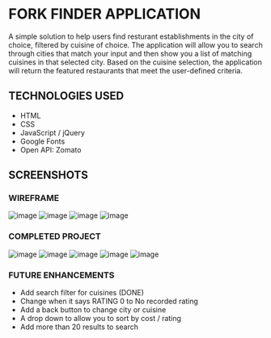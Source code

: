 # FORK FINDER APPLICATION
A simple solution to help users find resturant establishments in the city of choice, filtered by cuisine of choice. The application will allow you to search through cities that match your input and then show you a list of matching cuisines in that selected city. Based on the cuisine selection, the application will return the featured restaurants that meet the user-defined criteria. 

## TECHNOLOGIES USED
- HTML
- CSS
- JavaScript / jQuery
- Google Fonts
- Open API: Zomato

## SCREENSHOTS

### WIREFRAME
![image](https://i.imgur.com/B4YdILk.png)
![image](https://i.imgur.com/L9rxnF0.png)
![image](https://i.imgur.com/OdHjlGr.png)
![image](https://i.imgur.com/a6btCVm.png)


### COMPLETED PROJECT
![image](https://i.imgur.com/aVSxToX.png)
![image](https://i.imgur.com/MXunwIA.png)
![image](https://i.imgur.com/6XrmdRY.png)
![image](https://i.imgur.com/dyqX3EZ.png)
![image](https://i.imgur.com/Wi2F8L2.png)

### FUTURE ENHANCEMENTS
- Add search filter for cuisines (DONE)
- Change when it says RATING 0 to No recorded rating
- Add a back button to change city or cuisine
- A drop down to allow you to sort by cost / rating
- Add more than 20 results to search
